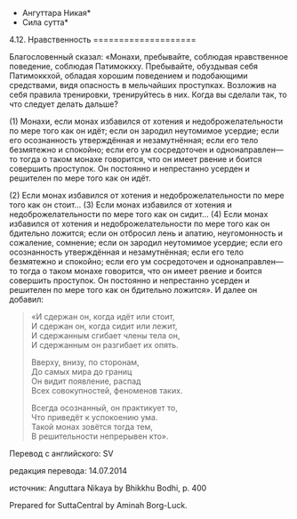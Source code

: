 * Ангуттара Никая*
* Сила сутта*

4\.12\. Нравственность
\=\=\=\=\=\=\=\=\=\=\=\=\=\=\=\=\=\=\=\=

Благословенный сказал: «Монахи, пребывайте, соблюдая нравственное поведение, соблюдая Патимоккху\. Пребывайте, обуздывая себя Патимоккхой, обладая хорошим поведением и подобающими средствами, видя опасность в мельчайших проступках\. Возложив на себя правила тренировки, тренируйтесь в них\. Когда вы сделали так, то что следует делать дальше?

\(1\) Монахи, если монах избавился от хотения и недоброжелательности по мере того как он идёт; если он зародил неутомимое усердие; если его осознанность утверждённая и незамутнённая; если его тело безмятежно и спокойно; если его ум сосредоточен и однонаправлен—то тогда о таком монахе говорится, что он имеет рвение и боится совершить проступок\. Он постоянно и непрестанно усерден и решителен по мере того как он идёт\.

\(2\) Если монах избавился от хотения и недоброжелательности по мере того как он стоит… \(3\) Если монах избавился от хотения и недоброжелательности по мере того как он сидит… \(4\) Если монах избавился от хотения и недоброжелательности по мере того как он бдительно ложится; если он отбросил лень и апатию, неугомонность и сожаление, сомнение; если он зародил неутомимое усердие; если его осознанность утверждённая и незамутнённая; если его тело безмятежно и спокойно; если его ум сосредоточен и однонаправлен—то тогда о таком монахе говорится, что он имеет рвение и боится совершить проступок\. Он постоянно и непрестанно усерден и решителен по мере того как он бдительно ложится»\. И далее он добавил:

> «И сдержан он, когда идёт или стоит,  
> И сдержан он, когда сидит или лежит,  
> И сдержанным сгибает члены тела он,  
> И сдержанным он разгибает их опять\.  
>   
> Вверху, внизу, по сторонам,  
> До самых мира до границ  
> Он видит появление, распад  
> Всех совокупностей, феноменов таких\.  
>   
> Всегда осознанный, он практикует то,  
> Что приведёт к успокоению ума\.  
> Такой монах зовётся тогда тем,  
> В решительности непрерывен кто»\.

Перевод с английского: SV

редакция перевода: 14\.07\.2014

источник: Anguttara Nikaya by Bhikkhu Bodhi, p\. 400

Prepared for SuttaCentral by Aminah Borg\-Luck\.